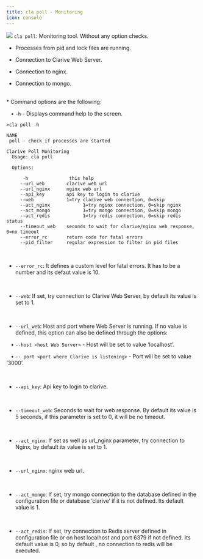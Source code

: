 ```yaml
---
title: cla poll - Monitoring
icon: console
---
```


<img src="/static/images/icons/console.png" /> `cla poll`: Monitoring tool. Without any option checks.


* Processes from pid and lock files are running.

* Connection to Clarive Web Server.

* Connection to nginx.

* Connection to mongo.


<br/>
* Command options are the following:

&nbsp; &nbsp;• `-h` - Displays command help to the screen.

    >cla poll -h

    NAME
     poll - check if processes are started

    Clarive Poll Monitoring
      Usage: cla poll

      Options:

          -h               this help
         --url_web        clarive web url
         --url_nginx      nginx web url
         --api_key        api key to login to clarive
         --web            1=try clarive web connection, 0=skip
         --act_nginx     	    1=try nginx connection, 0=skip nginx
         --act_mongo            1=try mongo connection, 0=skip mongo
         --act_redis            1=try redis connection, 0=skip redis status
         --timeout_web    seconds to wait for clarive/nginx web response, 0=no timeout
         --error_rc       return code for fatal errors
         --pid_filter     regular expression to filter in pid files    


<br/>

* `--error_rc`: It defines a custom level for fatal errors. It has to be a number and its defaut value is 10.

<br/>
 
* `--web`: If set, try connection to Clarive Web Server, by default its value is set to 1.

<br/>

* `--url_web`: Host and port where Web Server is running.  If no value is defined, this option can also be defined through the options: <br />

&nbsp; &nbsp;• `--host <host Web Server>` - Host will be set to value ‘localhost’. <br />

&nbsp; &nbsp;• `-- port <port where Clarive is listening>` - Port will be set to value ‘3000’. <br/>
    
<br />

* `--api_key`: Api key to login to clarive.

<br/>

* `--timeout_web`:  Seconds to wait for web response. By default its value is 5 seconds, if this parameter is set to 0, it will be no timeout.

<br/>
  
* `--act_nginx`: If set  as well as url_nginx parameter,  try connection to Nginx, by default its value is set to 1.

<br/>
    
* `--url_nginx`: nginx web url.

<br/>

* `--act_mongo`: If set, try mongo  connection to the database defined in the configuration file or database ‘clarive’ if it is not defined. Its default value is 1.    

<br/>

* `--act_redis`: If set, try connection to Redis server defined in configuration file or on host localhost and port 6379 if not defined. Its default value is 0, so by default , no connection to redis will be executed.


